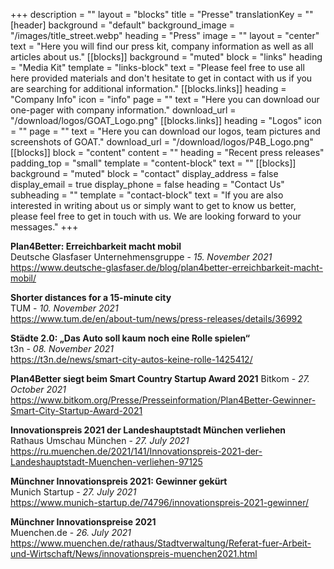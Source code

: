 +++
description = ""
layout = "blocks"
title = "Presse"
translationKey = ""
[header]
background = "default"
background_image = "/images/title_street.webp"
heading = "Press"
image = ""
layout = "center"
text = "Here you will find our press kit, company information as well as all articles about us."
[[blocks]]
background = "muted"
block = "links"
heading = "Media Kit"
template = "links-block"
text = "Please feel free to use all here provided materials and don't hesitate to get in contact with us if you are searching for additional information."
[[blocks.links]]
heading = "Company Info"
icon = "info"
page = ""
text = "Here you can download our one-pager with company information."
download_url = "/download/logos/GOAT_Logo.png"
[[blocks.links]]
heading = "Logos"
icon = ""
page = ""
text = "Here you can download our logos, team pictures and screenshots of GOAT."
download_url = "/download/logos/P4B_Logo.png"
[[blocks]]
block = "content"
content = ""
heading = "Recent press releases"
padding_top = "small"
template = "content-block"
text = ""
[[blocks]]
background = "muted"
block = "contact"
display_address = false
display_email = true
display_phone = false
heading = "Contact Us"
subheading = ""
template = "contact-block"
text = "If you are also interested in writing about us or simply want to get to know us better, please feel free to get in touch with us. We are looking forward to your messages."
+++

**Plan4Better: Erreichbarkeit macht mobil**  
Deutsche Glasfaser Unternehmensgruppe - *15. November 2021*  
https://www.deutsche-glasfaser.de/blog/plan4better-erreichbarkeit-macht-mobil/

**Shorter distances for a 15-minute city**  
TUM - *10. November 2021*  
https://www.tum.de/en/about-tum/news/press-releases/details/36992

**Städte 2.0: „Das Auto soll kaum noch eine Rolle spielen“**  
t3n - *08. November 2021*  
https://t3n.de/news/smart-city-autos-keine-rolle-1425412/

**Plan4Better siegt beim Smart Country Startup Award 2021**
Bitkom - *27. October 2021*  
https://www.bitkom.org/Presse/Presseinformation/Plan4Better-Gewinner-Smart-City-Startup-Award-2021

**Innovationspreis 2021 der Landeshauptstadt München verliehen**  
Rathaus Umschau München - *27. July 2021*  
https://ru.muenchen.de/2021/141/Innovationspreis-2021-der-Landeshauptstadt-Muenchen-verliehen-97125

**Münchner Innovationspreis 2021: Gewinner gekürt**  
Munich Startup - *27. July 2021*  
https://www.munich-startup.de/74796/innovationspreis-2021-gewinner/

**Münchner Innovationspreise 2021**  
Muenchen.de - *26. July 2021*  
https://www.muenchen.de/rathaus/Stadtverwaltung/Referat-fuer-Arbeit-und-Wirtschaft/News/innovationspreis-muenchen2021.html



